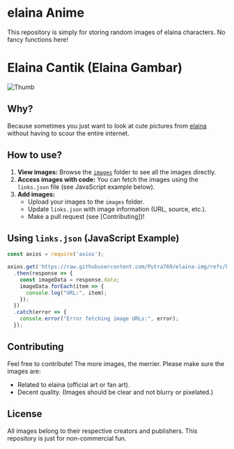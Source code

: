 # elaina Anime

This repository is simply for storing random images of elaina characters. No fancy functions here!

# Elaina Cantik (Elaina Gambar)

![Thumb](https://files.catbox.moe/rtfluw.png)

## Why?

Because sometimes you just want to look at cute pictures from [elaina](https://elaina.nexon.com/) without having to scour the entire internet.

## How to use?

1.  **View images:** Browse the [`images`](./images) folder to see all the images directly.
2.  **Access images with code:** You can fetch the images using the `links.json` file (see JavaScript example below).
3.  **Add images:**
    *   Upload your images to the `images` folder.
    *   Update `links.json` with image information (URL, source, etc.).
    *   Make a pull request (see [Contributing])!
## Using `links.json` (JavaScript Example)

```javascript
const axios = require('axios');

axios.get('https://raw.githubusercontent.com/Putra769/elaina-img/refs/heads/main/links.json')
  .then(response => {
    const imageData = response.data;
    imageData.forEach(item => {
      console.log("URL:", item);
    });
  })
  .catch(error => {
    console.error("Error fetching image URLs:", error);
  });
```

## Contributing

Feel free to contribute! The more images, the merrier. Please make sure the images are:

*  Related to elaina (official art or fan art).
*  Decent quality. (Images should be clear and not blurry or pixelated.)

## License

All images belong to their respective creators and publishers. This repository is just for non-commercial fun.
